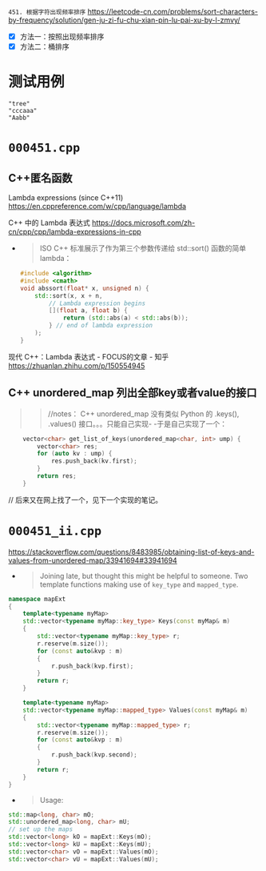 
`451. 根据字符出现频率排序` https://leetcode-cn.com/problems/sort-characters-by-frequency/solution/gen-ju-zi-fu-chu-xian-pin-lu-pai-xu-by-l-zmvy/
- [x] 方法一：按照出现频率排序
- [x] 方法二：桶排序

# 测试用例

```
"tree"
"cccaaa"
"Aabb"
```

# `000451.cpp`

## C++匿名函数

Lambda expressions (since C++11) https://en.cppreference.com/w/cpp/language/lambda

C++ 中的 Lambda 表达式 https://docs.microsoft.com/zh-cn/cpp/cpp/lambda-expressions-in-cpp
- > ISO C++ 标准展示了作为第三个参数传递给 std::sort() 函数的简单 lambda：
  ```cpp
  #include <algorithm>
  #include <cmath>
  void abssort(float* x, unsigned n) {
      std::sort(x, x + n,
          // Lambda expression begins
          [](float a, float b) {
              return (std::abs(a) < std::abs(b));
          } // end of lambda expression
      );
  }
  ```

现代 C++：Lambda 表达式 - FOCUS的文章 - 知乎 https://zhuanlan.zhihu.com/p/150554945

## C++ unordered_map 列出全部key或者value的接口
>> //notes： C++ unordered_map 没有类似 Python 的 .keys(), .values() 接口。。。只能自己实现- -于是自己实现了一个：
```cpp
    vector<char> get_list_of_keys(unordered_map<char, int> ump) {
        vector<char> res;
        for (auto kv : ump) {
            res.push_back(kv.first);
        }
        return res;
    }
```
// 后来又在网上找了一个，见下一个实现的笔记。

# `000451_ii.cpp`

https://stackoverflow.com/questions/8483985/obtaining-list-of-keys-and-values-from-unordered-map/33941694#33941694
- > Joining late, but thought this might be helpful to someone. Two template functions making use of `key_type` and `mapped_type`.
```cpp
namespace mapExt
{
    template<typename myMap>
    std::vector<typename myMap::key_type> Keys(const myMap& m)
    {
        std::vector<typename myMap::key_type> r;
        r.reserve(m.size());
        for (const auto&kvp : m)
        {
            r.push_back(kvp.first);
        }
        return r;
    }

    template<typename myMap>
    std::vector<typename myMap::mapped_type> Values(const myMap& m)
    {
        std::vector<typename myMap::mapped_type> r;
        r.reserve(m.size());
        for (const auto&kvp : m)
        {
            r.push_back(kvp.second);
        }
        return r;
    }
}
```
- > Usage:
```cpp
std::map<long, char> mO;
std::unordered_map<long, char> mU;
// set up the maps
std::vector<long> kO = mapExt::Keys(mO);
std::vector<long> kU = mapExt::Keys(mU);
std::vector<char> vO = mapExt::Values(mO);
std::vector<char> vU = mapExt::Values(mU);
```
